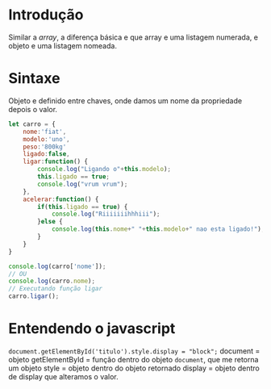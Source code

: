 # Introdução
Similar a *array*, a diferença básica e que array e uma listagem numerada, e objeto e uma listagem nomeada.

# Sintaxe
Objeto e definido entre chaves, onde damos um nome da propriedade depois o valor.
```javascript
let carro = {
    nome:'fiat',
    modelo:'uno',
    peso:'800kg'
    ligado:false,
    ligar:function() {
        console.log("Ligando o"+this.modelo);
        this.ligado == true;
        console.log("vrum vrum");
    },
    acelerar:function() {
        if(this.ligado == true) {
            console.log("Riiiiiiihhhiii");
        }else {
            console.log(this.nome+" "+this.modelo+" nao esta ligado!");
        }
    }
}

console.log(carro['nome']);
// OU
console.log(carro.nome);
// Executando função ligar
carro.ligar();
```

# Entendendo o javascript
`document.getElementById('titulo').style.display = "block";`
document = objeto
getElementById = função dentro do objeto `document`, que me retorna um objeto
style = objeto dentro do objeto retornado
display = objeto dentro de display que alteramos o valor.
